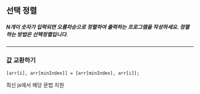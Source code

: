 ## 선택 정렬

##### N개이 숫자가 입력되면 오름차순으로 정렬하여 출력하는 프로그램을 작성하세요. 정렬하는 방법은 선택정렬입니다.

---

### 값 교환하기

```
[arr[i], arr[minIndex]] = [arr[minIndex], arr[i]];
```

최신 js에서 해당 문법 지원
